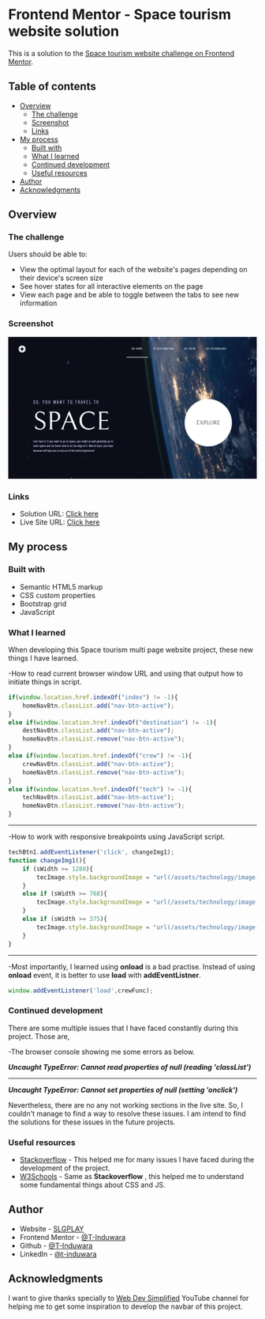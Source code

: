 # Frontend Mentor - Space tourism website solution

This is a solution to the [Space tourism website challenge on Frontend Mentor](https://www.frontendmentor.io/challenges/space-tourism-multipage-website-gRWj1URZ3).

## Table of contents

- [Overview](#overview)
  - [The challenge](#the-challenge)
  - [Screenshot](#screenshot)
  - [Links](#links)
- [My process](#my-process)
  - [Built with](#built-with)
  - [What I learned](#what-i-learned)
  - [Continued development](#continued-development)
  - [Useful resources](#useful-resources)
- [Author](#author)
- [Acknowledgments](#acknowledgments)

## Overview

### The challenge

Users should be able to:

- View the optimal layout for each of the website's pages depending on their device's screen size
- See hover states for all interactive elements on the page
- View each page and be able to toggle between the tabs to see new information

### Screenshot

![](assets/readme/homepage.png)

### Links

- Solution URL: [Click here](https://www.frontendmentor.io/solutions/space-tourism-multipage-website-1DWxFcFiU)
- Live Site URL: [Click here](https://space-tourism-multi-page-website-one.vercel.app/)

## My process

### Built with

- Semantic HTML5 markup
- CSS custom properties
- Bootstrap grid
- JavaScript

### What I learned

When developing this Space tourism multi page website project, these new things I have learned.

-How to read current browser window URL and using that output how to initiate things in script.

```js
if(window.location.href.indexOf("index") != -1){
    homeNavBtn.classList.add("nav-btn-active");
}
else if(window.location.href.indexOf("destination") != -1){
    destNavBtn.classList.add("nav-btn-active");
    homeNavBtn.classList.remove("nav-btn-active");
}
else if(window.location.href.indexOf("crew") != -1){
    crewNavBtn.classList.add("nav-btn-active");
    homeNavBtn.classList.remove("nav-btn-active");
}
else if(window.location.href.indexOf("tech") != -1){
    techNavBtn.classList.add("nav-btn-active");
    homeNavBtn.classList.remove("nav-btn-active");
}
```
----

-How to work with responsive breakpoints using JavaScript script.

```js
techBtn1.addEventListener('click', changeImg1);
function changeImg1(){
    if (sWidth >= 1280){
        tecImage.style.backgroundImage = "url(/assets/technology/image-launch-vehicle-portrait.jpg)";
    }
    else if (sWidth >= 768){
        tecImage.style.backgroundImage = "url(/assets/technology/image-launch-vehicle-landscape.jpg)";
    }
    else if (sWidth >= 375){
        tecImage.style.backgroundImage = "url(/assets/technology/image-launch-vehicle-landscape.jpg)";
    }
}
```
----

-Most importantly, I learned using **onload** is a bad practise. Instead of using **onload** event, it is better to use **load** with **addEventListner**.

```js
window.addEventListener('load',crewFunc);
```

### Continued development

There are some multiple issues that I have faced constantly during this project. Those are,

-The browser console showing me some errors as below.

***Uncaught TypeError: Cannot read properties of null (reading 'classList')***

----
***Uncaught TypeError: Cannot set properties of null (setting 'onclick')***

Nevertheless, there are no any not working sections in the live site. So, I couldn't manage to find a way to resolve these issues. I am intend to find the solutions for these issues in the future projects.

### Useful resources

- [Stackoverflow](https://stackoverflow.com/) - This helped me for many issues I have faced during the development of the project.
- [W3Schools](https://www.w3schools.com/) - Same as **Stackoverflow** , this helped me to understand some fundamental things about CSS and JS.

## Author

- Website - [SLGPLAY](https://www.slgplay.net)
- Frontend Mentor - [@T-Induwara](https://www.frontendmentor.io/profile/T-Induwara)
- Github - [@T-Induwara](https://github.com/T-Induwara)
- LinkedIn - [@t-induwara](https://www.linkedin.com/in/t-induwara/)

## Acknowledgments

I want to give thanks specially to [Web Dev Simplified](https://youtu.be/At4B7A4GOPg) YouTube channel for helping me to get some inspiration to develop the navbar of this project.
